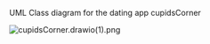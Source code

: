 UML Class diagram for the dating app cupidsCorner

![cupidsCorner.drawio(1).png](cupidsCorner.drawio(1).png)
